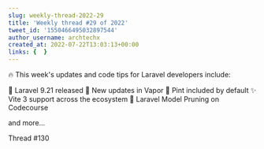 ```yaml
---
slug: weekly-thread-2022-29
title: 'Weekly thread #29 of 2022'
tweet_id: '1550466495032897544'
author_username: archtechx
created_at: 2022-07-22T13:03:13+00:00
links: {  }
---
```

🔥 This week's updates and code tips for Laravel developers include:

🚀 Laravel 9.21 released
🌟 New updates in Vapor
🍺 Pint included by default
✨ Vite 3 support across the ecosystem
📘 Laravel Model Pruning on Codecourse

and more...

Thread #130